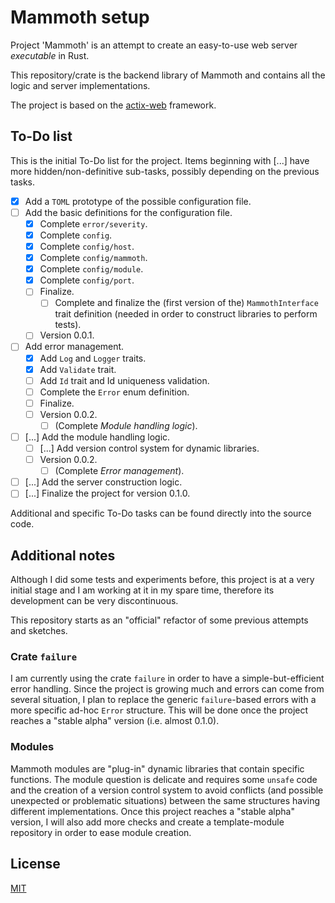 # Mammoth setup

Project 'Mammoth' is an attempt to create an easy-to-use web server _executable_ in Rust.

This repository/crate is the backend library of Mammoth and contains
all the logic and server implementations.

The project is based on the [actix-web](https://github.com/actix/actix-web) framework.

## To-Do list

This is the initial To-Do list for the project.
Items beginning with [...] have more hidden/non-definitive sub-tasks, possibly depending on the previous tasks.

- [x] Add a `TOML` prototype of the possible configuration file.
- [ ] Add the basic definitions for the configuration file.
    - [x] Complete `error/severity`.
    - [x] Complete `config`.
    - [x] Complete `config/host`.
    - [x] Complete `config/mammoth`.
    - [x] Complete `config/module`.
    - [x] Complete `config/port`.
    - [ ] Finalize.
        - [ ] Complete and finalize the (first version of the) `MammothInterface` trait definition (needed in order to construct libraries to perform tests).
    - [ ] Version 0.0.1.
- [ ] Add error management.
    - [x] Add `Log` and `Logger` traits.
    - [x] Add `Validate` trait.
    - [ ] Add `Id` trait and Id uniqueness validation.
    - [ ] Complete the `Error` enum definition.
    - [ ] Finalize.
    - [ ] Version 0.0.2.
        - [ ] (Complete _Module handling logic_).
- [ ] [...] Add the module handling logic.
    - [ ] [...] Add version control system for dynamic libraries.
    - [ ] Version 0.0.2.
        - [ ] (Complete _Error management_).
- [ ] [...] Add the server construction logic.
- [ ] [...] Finalize the project for version 0.1.0.

Additional and specific To-Do tasks can be found directly into the source code.

## Additional notes

Although I did some tests and experiments before, this project is at a very initial stage
and I am working at it in my spare time, therefore its development can be very discontinuous.

This repository starts as an "official" refactor of some previous attempts and sketches.

### Crate `failure`

I am currently using the crate `failure` in order to have a simple-but-efficient error handling.
Since the project is growing much and errors can come from several situation,
I plan to replace the generic `failure`-based errors with a more specific ad-hoc `Error` structure.
This will be done once the project reaches a "stable alpha" version (i.e. almost 0.1.0).

### Modules

Mammoth modules are "plug-in" dynamic libraries that contain specific functions.
The module question is delicate and requires some `unsafe` code and the creation of a
version control system to avoid conflicts (and possible unexpected or problematic
situations) between the same structures having different implementations.
Once this project reaches a "stable alpha" version, I will also add more checks and create
a template-module repository in order to ease module creation.

## License

[MIT](LICENSE)
